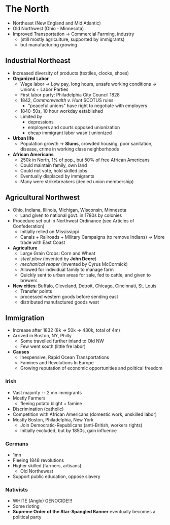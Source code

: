 # The North
* Northeast (New England and Mid Atlantic)
* Old Northwest (Ohio - Minnesota)
* Improved Transportation → Commercial Farming, industry
    - (still mostly agriculture, supported by immigrants)
    - but manufacturing growing

## Industrial Northeast
* Increased diversity of products (textiles, clocks, shoes)
* **Organized Labor**
    - Wage labor → Low pay, long hours, unsafe working conditions → Unions + Labor Parties
    - First labor party: Philadelphia City Council 1828
    - 1842, _Commonwealth v. Hunt_ SCOTUS rules
        * "peaceful unions" have right to negotiate with employers
    - 1840-50s, 10 hour workday established
    - Limited by
        * depressions
        * employers and courts opposed unionization
        * cheap immigrant labor wasn't unionized
* **Urban life**
    - Population growth → **Slums**, crowded housing, poor sanitation, disease, crime in working class neighborhoods
* **African Americans**
    - 250k in North, 1% of pop., but 50% of free African Americans
    - Could maintain family, own land
    - Could not vote, hold skilled jobs
    - Eventually displaced by immigrants
    - Many were strikebreakers (denied union membership)

## Agricultural Northwest
* Ohio, Indiana, Illinois, Michigan, Wisconsin, Minnesota 
    - Land given to national govt. in 1780s by colonies
* Procedure set out in Northwest Ordinance (see Articles of Confederation) 
    - Initially relied on Mississippi
    - Canals + Railroads + Military Campaigns (to remove Indians) → More trade with East Coast
* **Agriculture**
    - Large Grain Crops: Corn and Wheat
    - _steel plow_ (invented by **John Deere**)
    - _mechanical reaper_ (invented by Cyrus McCormick)
    - Allowed for individual family to manage farm
    - Quickly sent to urban areas for sale, fed to cattle, and given to brewers 
* **New cities**: Buffalo, Cleveland, Detroit, Chicago, Cincinnati, St. Louis
    - Transfer points
    - processed western goods before sending east
    - distributed manufactured goods west

## Immigration
* Increase after 1832 (8k → 50k → 430k, total of 4m)
* Arrived in Boston, NY, Philly
    - Some travelled further inland to Old NW
    - Few went south (little fre labor)
* **Causes**
    - Inexpensive, Rapid Ocean Transportations
    - Famines and Revolutions In Europe
    - Growing reputation of economic opportunities and political freedom

### Irish
* Vast majority -- 2 mn immigrants
* Mostly Farmers
    - fleeing potato blight + famine
* Discrimination (catholic)
* Competition with African Americans (domestic work, unskilled labor)
* Mostly Boston, Philadelphia, New York 
    - Join Democratic-Republicans (anti-British, workers rights)
    - Initially excluded, but by 1850s, gain influence

### Germans
* 1mn
* Fleeing 1848 revolutions
* Higher skilled (farmers, artisans)
    - Old Northewest
* Support public education, oppose slavery

### Nativists
* WHITE (Anglo) GENOCIDE!!!
* Some rioting
* **Supreme Order of the Star-Spangled Banner** eventually becomes a political party

